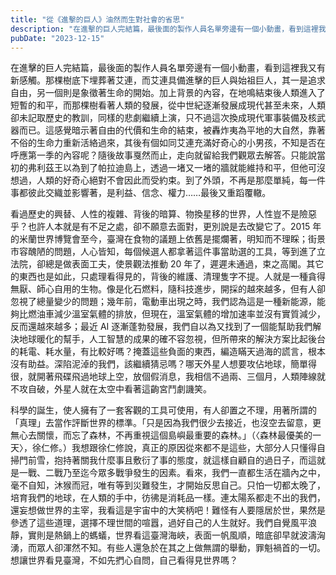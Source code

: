 ```yaml
---
title: "從《進擊的巨人》油然而生對社會的省思"
description: "在進擊的巨人完結篇，最後面的製作人員名單旁邊有一個小動畫，看到這裡我又有新感觸。那棵樹底下埋葬著艾連，而艾連具備進擊的巨"
pubDate: "2023-12-15"
---
```


在進擊的巨人完結篇，最後面的製作人員名單旁邊有一個小動畫，看到這裡我又有新感觸。那棵樹底下埋葬著艾連，而艾連具備進擊的巨人與始祖巨人，其一是追求自由，另一個則是象徵著生命的開始。加上背景的內容，在地鳴結束後人類進入了短暫的和平，而那棵樹看著人類的發展，從中世紀逐漸發展成現代甚至未來，人類卻未記取歷史的教訓，同樣的悲劇繼續上演，只不過這次換成現代軍事裝備及核武器而已。這感覺暗示著自由的代價和生命的結束，被轟炸夷為平地的大自然，靠著不俗的生命力重新活絡過來，其後有個如同艾連充滿好奇心的小男孩，不知是否在呼應第一季的內容呢？隨後故事戛然而止，走向就留給我們觀眾去解答。只能說當初的弗利茲王以為到了帕拉迪島上，透過一堵又一堵的牆就能維持和平，但他可沒想過，人類的好奇心絕對不會因此而受約束。到了外頭，不再是那麼單純，每一件事都彼此交織並影響著，是利益、信念、權力……最後又重蹈覆轍。

看過歷史的興替、人性的複雜、背後的暗算、物換星移的世界，人性豈不是險惡乎？也許人本就是有不足之處，卻不願意去面對，更別說是去改變它了。2015 年的米蘭世界博覽會至今，臺灣在食物的議題上依舊是擺爛著，明知而不理睬；街景市容醜陋的問題，人心皆知，每個候選人都拿著這件事當助選的工具，等到進了立法院，卻總是做表面工夫，使景觀法推動 20 年了，遲遲未通過，束之高閣。其它的東西也是如此，只處理看得見的，背後的維護、清理隻字不提。人就是一種貪得無厭、師心自用的生物。像是化石燃料，隨科技進步，開採的越來越多，但有人卻忽視了總量變少的問題；幾年前，電動車出現之時，我們認為這是一種新能源，能夠比燃油車減少溫室氣體的排放，但現在，溫室氣體的增加速率並沒有實質減少，反而還越來越多；最近 AI 逐漸蓬勃發展，我們自以為又找到了一個能幫助我們解決地球暖化的幫手，人工智慧的成果的確不容忽視，但所帶來的解決方案比起後台的耗電、耗水量，有比較好嗎？掩蓋這些負面的東西，編造瞞天過海的謊言，根本沒有助益。深陷泥淖的我們，該繼續猜忌嗎？哪天外星人想要攻佔地球，簡單得很，就開著飛碟飛過地球上空，放個假消息，我相信不過兩、三個月，人類陣線就不攻自破，外星人就在太空中看著這齣宮鬥劇譏笑。

科學的誕生，使人擁有了一套客觀的工具可使用，有人卻置之不理，用著所謂的「真理」去當作評斷世界的標準。「只是因為我們很少去接近，也沒空去留意，更無心去關懷，而忘了森林，不再重視這個島嶼最重要的森林。」（〈森林最優美的一天〉，徐仁修。）我想跟徐仁修說，真正的原因從來都不是這些，大部分人只懂得自掃門前雪，抱持著關我什麼事且敷衍了事的態度，就這樣自顧自的過日子，而這就是一戰、二戰乃至迄今眾多戰爭發生的因素。看來，我們一直都生活在牆內之中，毫不自知，沐猴而冠，唯有等到災難發生，才開始反思自己。只怕一切都太晚了，培育我們的地球，在人類的手中，彷彿是消耗品一樣。連太陽系都走不出的我們，還妄想做世界的主宰，我看這是宇宙中的大笑柄吧！難怪有人要隱居於世，果然是參透了這些道理，選擇不理世間的喧囂，過好自己的人生就好。我們自覺風平浪靜，實則是熱鍋上的螞蟻，世界看這臺灣海峽，表面一帆風順，暗底卻早就波濤洶湧，而眾人卻渾然不知。有些人還急於在其之上做無謂的舉動，罪魁禍首的一切。想讓世界看見臺灣，不如先捫心自問，自己看得見世界嗎？
